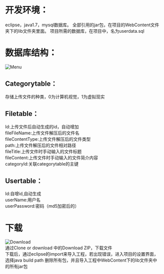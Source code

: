 # 开发环境：
eclipse，java1.7，mysql数据库。
全部引用的jar包，在项目的WebContent文件夹下的lib文件夹里面。
项目所需的数据库，在项目中，名为userdata.sql
# 数据库结构：
![Menu](https://github.com/StandardStudent/OfficialWebsite/raw/master/forReadMe/Menu.png)
## Categorytable：
存储上传文件的种类，0为计算机视觉，1为虚拟现实
## Filetable：
Id:上传文件后自动生成的id，自动增加  
fileFileName:上传文件解压后的文件名  
fileContentType:上传文件解压后的文件类型  
path:上传文件解压后的文件相对路径  
fileTitle:上传文件时手动输入的文件标题  
fileContent:上传文件时手动输入的文件简介内容  
categoryId:关联categorytable的主键  
## Usertable：
Id:自增id,自动生成  
userName:用户名  
userPassword:密码（md5加密后的）  
# 下载
![Download](https://github.com/StandardStudent/OfficialWebsite/raw/master/forReadMe/download.png)  
通过Clone or download 中的Download ZIP，下载文件  
下载后，通过eclipse的import来导入工程，若出现错误，进入项目的设置界面，选择java build path 删除所有包，并且导入工程中WebContent下的lib文件夹中的所有jar包
